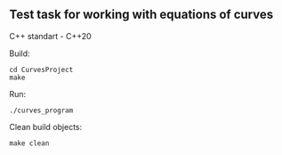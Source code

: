 ## Test task for working with equations of curves
C++ standart - C++20

Build:

	cd CurvesProject
	make

Run:

	./curves_program

Clean build objects:

	make clean